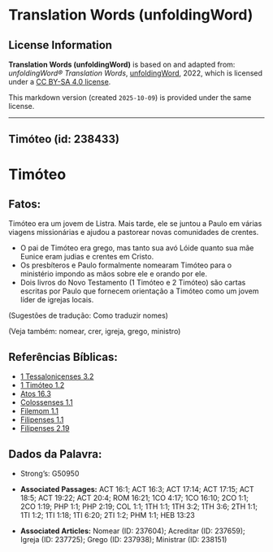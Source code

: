 # Translation Words (unfoldingWord)

## License Information

**Translation Words (unfoldingWord)** is based on and adapted from: _unfoldingWord® Translation Words_, [unfoldingWord](https://unfoldingword.org/utw), 2022, which is licensed under a [CC BY-SA 4.0 license](https://creativecommons.org/licenses/by-sa/4.0/legalcode.en).

This markdown version (created `2025-10-09`) is provided under the same license.



--------------------------------

## Timóteo (id: 238433)

Timóteo
=======

Fatos:
------

Timóteo era um jovem de Listra. Mais tarde, ele se juntou a Paulo em várias viagens missionárias e ajudou a pastorear novas comunidades de crentes.

* O pai de Timóteo era grego, mas tanto sua avó Lóide quanto sua mãe Eunice eram judias e crentes em Cristo.
* Os presbíteros e Paulo formalmente nomearam Timóteo para o ministério impondo as mãos sobre ele e orando por ele.
* Dois livros do Novo Testamento (1 Timóteo e 2 Timóteo) são cartas escritas por Paulo que fornecem orientação a Timóteo como um jovem líder de igrejas locais.

(Sugestões de tradução: Como traduzir nomes)

(Veja também: nomear, crer, igreja, grego, ministro)

Referências Bíblicas:
---------------------

* [1 Tessalonicenses 3\.2](https://ref.ly/1Thess3:2)
* [1 Timóteo 1\.2](https://ref.ly/1Tim1:2)
* [Atos 16\.3](https://ref.ly/Acts16:3)
* [Colossenses 1\.1](https://ref.ly/Col1:1)
* [Filemom 1\.1](https://ref.ly/Phlm1:1)
* [Filipenses 1\.1](https://ref.ly/Phil1:1)
* [Filipenses 2\.19](https://ref.ly/Phil2:19)

Dados da Palavra:
-----------------

* Strong’s: G50950

* **Associated Passages:** ACT 16:1; ACT 16:3; ACT 17:14; ACT 17:15; ACT 18:5; ACT 19:22; ACT 20:4; ROM 16:21; 1CO 4:17; 1CO 16:10; 2CO 1:1; 2CO 1:19; PHP 1:1; PHP 2:19; COL 1:1; 1TH 1:1; 1TH 3:2; 1TH 3:6; 2TH 1:1; 1TI 1:2; 1TI 1:18; 1TI 6:20; 2TI 1:2; PHM 1:1; HEB 13:23
* **Associated Articles:** Nomear (ID: 237604); Acreditar (ID: 237659); Igreja (ID: 237725); Grego (ID: 237938); Ministrar (ID: 238151)

